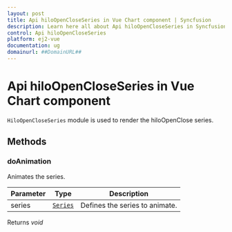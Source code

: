 ```yaml
---
layout: post
title: Api hiloOpenCloseSeries in Vue Chart component | Syncfusion
description: Learn here all about Api hiloOpenCloseSeries in Syncfusion Vue Chart component of Syncfusion Essential JS 2 and more.
control: Api hiloOpenCloseSeries 
platform: ej2-vue
documentation: ug
domainurl: ##DomainURL##
---
```


# Api hiloOpenCloseSeries in Vue Chart component

`HiloOpenCloseSeries` module is used to render the hiloOpenClose series.

## Methods

### doAnimation

Animates the series.

| Parameter | Type | Description |
|------|------|-------------|
| series |  [`Series`](https://ej2.syncfusion.com/vue/documentation/api-series.html) | Defines the series to animate. |

Returns *void*

